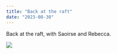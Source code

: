 ```yaml
---
title: "Back at the raft"
date: "2023-08-30"
---
```


Back at the raft, with Saoirse and Rebecca.

![](images/20230813_114858-1024x768.jpg)
